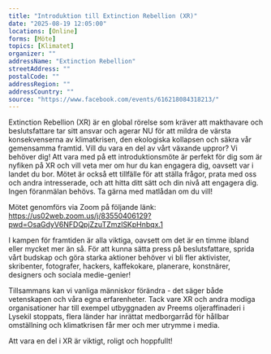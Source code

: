 ```yaml
---
title: "Introduktion till Extinction Rebellion (XR)"
date: "2025-08-19 12:05:00"
locations: [Online]
forms: [Möte]
topics: [Klimatet]
organizer: ""
addressName: "Extinction Rebellion"
streetAddress: ""
postalCode: ""
addressRegion: ""
addressCountry: ""
source: "https://www.facebook.com/events/616218084318213/"
---
```

Extinction Rebellion (XR) är en global rörelse som kräver att makthavare och beslutsfattare tar sitt ansvar och agerar NU för att mildra de värsta konsekvenserna av klimatkrisen, den ekologiska kollapsen och säkra vår gemensamma framtid. Vill du vara en del av vårt växande uppror? Vi behöver dig!
Att vara med på ett introduktionsmöte är perfekt för dig som är nyfiken på XR och vill veta mer om hur du kan engagera dig, oavsett var i landet du bor.
Mötet är också ett tillfälle för att ställa frågor, prata med oss och andra intresserade, och att hitta ditt sätt och din nivå att engagera dig.
Ingen föranmälan behövs. Ta gärna med matlådan om du vill!

Mötet genomförs via Zoom på följande länk:
https://us02web.zoom.us/j/83550406129?pwd=OsaGdyV6NFDQpjZzuTZmzlSKpHnbqx.1

I kampen för framtiden är alla viktiga, oavsett om det är en timme ibland eller mycket mer än så. För att kunna sätta press på beslutsfattare, sprida vårt budskap och göra starka aktioner behöver vi bli fler aktivister, skribenter, fotografer, hackers, kaffekokare, planerare, konstnärer, designers och sociala medie-genier!

Tillsammans kan vi vanliga människor förändra - det säger både vetenskapen och våra egna erfarenheter. Tack vare XR och andra modiga organisationer har till exempel utbyggnaden av Preems oljeraffinaderi i Lysekil stoppats, flera länder har inrättat medborgarråd för hållbar omställning och klimatkrisen får mer och mer utrymme i media.

Att vara en del i XR är viktigt, roligt och hoppfullt!